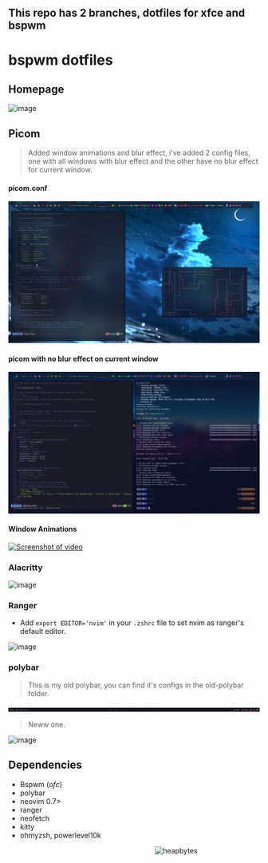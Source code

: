 ## This repo has 2 branches, dotfiles for xfce and bspwm

# bspwm dotfiles

## Homepage

<!--![](screenshots/homepage.png)
 ![](screenshots/showcase.png) -->
![image](https://user-images.githubusercontent.com/56447720/204018148-f03d455e-c358-4a56-aa96-18ce6dd22587.png)

## Picom 

> Added window animations and blur effect, i've added 2 config files, one with all windows with blur effect and the other have no blur effect for current window.

#### picom.conf

![](screenshots/picom-blur.png)

#### picom with no blur effect on current window

![](screenshots/inactive-window-blur.png)

#### Window Animations

<!-- https://user-images.githubusercontent.com/56447720/203771720-8dcf77cb-27e8-487c-b66f-1c36257d548c.mp4 -->
[![Screenshot of video](https://user-images.githubusercontent.com/56447720/212466464-9e88a22e-c56e-4c4d-a651-00316299cfda.png)](https://youtu.be/bCA9ZV3S0s8)



### Alacritty  

<!-- ![](screenshots/nvim.png) -->
![image](https://user-images.githubusercontent.com/56447720/204017497-62f9b4b0-0351-492e-b22e-88cb29d63795.png)


### Ranger

- Add `export EDITOR='nvim'` in your `.zshrc` file to set nvim as ranger's default editor.

<!-- ![](screenshots/ranger.png) -->

![image](https://user-images.githubusercontent.com/56447720/204017641-a0517b87-7670-4957-bbd1-06de241720f3.png)


### polybar

> This is my old polybar, you can find it's configs in the old-polybar folder.

![](screenshots/polybar.png)

> Neww one.

![image](https://user-images.githubusercontent.com/56447720/212282171-6539a49f-79c9-489b-99ca-da9afe0ffee1.png)



## Dependencies

- Bspwm (_ofc_)
- polybar
- neovim 0.7>
- ranger
- neofetch
- kitty
- ohmyzsh, powerlevel10k

<p><a href="https://www.buymeacoffee.com/heapbytes"> <img align="right" src="https://cdn.buymeacoffee.com/buttons/v2/default-orange.png" height="50" width="210" alt="heapbytes" /></a></p><br><br>


